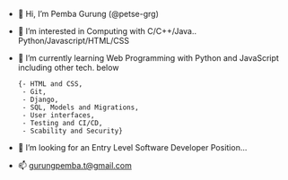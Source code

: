 - 👋 Hi, I’m Pemba Gurung (@petse-grg)

- 👀 I’m interested in Computing with C/C++/Java.. Python/Javascript/HTML/CSS

- 🌱 I’m currently learning Web Programming with Python and JavaScript including other tech. below
      
      {- HTML and CSS, 
       - Git,
       - Django, 
       - SQL, Models and Migrations, 
       - User interfaces, 
       - Testing and CI/CD, 
       - Scability and Security}

- 💞️ I’m looking for an Entry Level Software Developer Position...

- 📫 gurungpemba.t@gmail.com 

<!---
petse-grg/petse-grg is a ✨ special ✨ repository because its `README.md` (this file) appears on your GitHub profile.
You can click the Preview link to take a look at your changes.
--->
